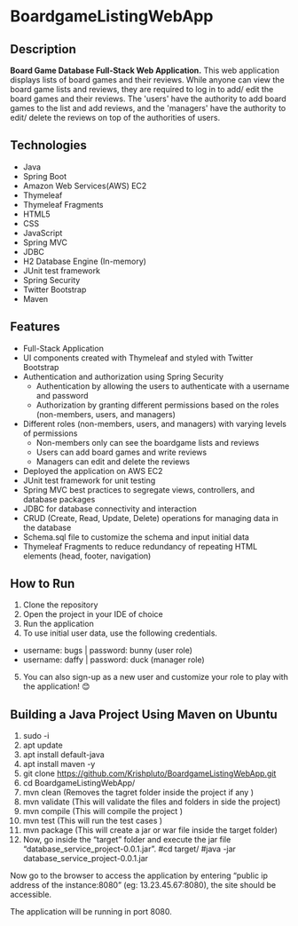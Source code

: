 # BoardgameListingWebApp

## Description

**Board Game Database Full-Stack Web Application.**
This web application displays lists of board games and their reviews. While anyone can view the board game lists and reviews, they are required to log in to add/ edit the board games and their reviews. The 'users' have the authority to add board games to the list and add reviews, and the 'managers' have the authority to edit/ delete the reviews on top of the authorities of users.  

## Technologies

- Java
- Spring Boot
- Amazon Web Services(AWS) EC2
- Thymeleaf
- Thymeleaf Fragments
- HTML5
- CSS
- JavaScript
- Spring MVC
- JDBC
- H2 Database Engine (In-memory)
- JUnit test framework
- Spring Security
- Twitter Bootstrap
- Maven

## Features

- Full-Stack Application
- UI components created with Thymeleaf and styled with Twitter Bootstrap
- Authentication and authorization using Spring Security
  - Authentication by allowing the users to authenticate with a username and password
  - Authorization by granting different permissions based on the roles (non-members, users, and managers)
- Different roles (non-members, users, and managers) with varying levels of permissions
  - Non-members only can see the boardgame lists and reviews
  - Users can add board games and write reviews
  - Managers can edit and delete the reviews
- Deployed the application on AWS EC2
- JUnit test framework for unit testing
- Spring MVC best practices to segregate views, controllers, and database packages
- JDBC for database connectivity and interaction
- CRUD (Create, Read, Update, Delete) operations for managing data in the database
- Schema.sql file to customize the schema and input initial data
- Thymeleaf Fragments to reduce redundancy of repeating HTML elements (head, footer, navigation)

## How to Run

1. Clone the repository
2. Open the project in your IDE of choice
3. Run the application
4. To use initial user data, use the following credentials.
  - username: bugs    |     password: bunny (user role)
  - username: daffy   |     password: duck  (manager role)
5. You can also sign-up as a new user and customize your role to play with the application! 😊

## Building a Java Project Using Maven on Ubuntu

1. sudo -i
2. apt update
3. apt install default-java
4. apt install maven -y
5. git clone https://github.com/Krishpluto/BoardgameListingWebApp.git
6. cd BoardgameListingWebApp/
7. mvn clean (Removes the tagret folder inside the project if any )
8. mvn validate  (This will validate the files and folders in side the project)
9. mvn compile   (This will compile the project )
10. mvn test     (This will run the test cases )
11. mvn package  (This will create a jar or war file inside the target folder)
12. Now, go inside the “target” folder and execute the jar file “database_service_project-0.0.1.jar”.
#cd target/
#java -jar database_service_project-0.0.1.jar

Now go to the browser to access the application by entering “public ip address of the instance:8080” (eg: 13.23.45.67:8080), the site should be accessible.

The application will be running in port 8080.

  
